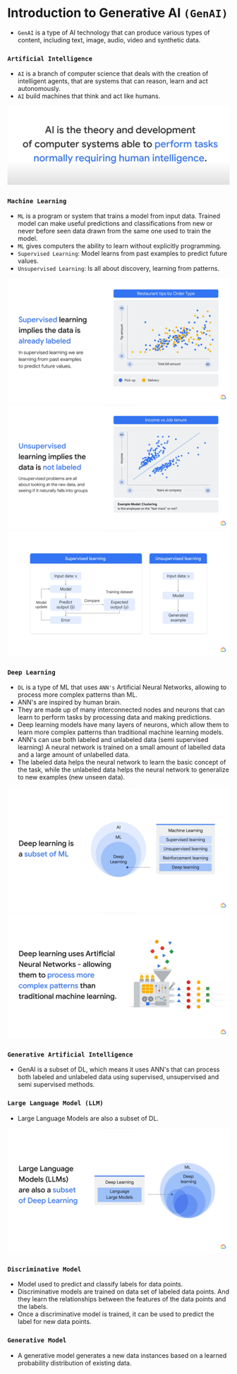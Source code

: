 # Introduction to Generative AI `(GenAI)`

- `GenAI` is a type of AI technology that can produce various types of content, including text, image, audio, video and synthetic data.

### `Artificial Intelligence`
- `AI` is a branch of computer science that deals with the creation of intelligent agents, that are systems that can reason, learn and act autonomously.
- `AI` build machines that think and act like humans.

![AI](https://github.com/iamkirankumaryadav/GenAI/blob/bd35d745d4a4576c968403ceb4574c9a53fb929d/Image/What%20is%20AI.png)

### `Machine Learning`
- `ML` is a program or system that trains a model from input data. Trained model can make useful predictions and classifications from new or never before seen data drawn from the same one used to train the model.
- `ML` gives computers the ability to learn without explicitly programming.
- `Supervised Learning`: Model learns from past examples to predict future values.
- `Unsupervised Learning`: Is all about discovery, learning from patterns.

![Supervised Learning](https://github.com/iamkirankumaryadav/GenAI/blob/fb5c9a56b69ca756e8a1023561062299a7d846fe/Image/Supervised%20.png)
![Unsupervised Learning](https://github.com/iamkirankumaryadav/GenAI/blob/fb5c9a56b69ca756e8a1023561062299a7d846fe/Image/Unsupervised.png)
![Supervised Vs Unsupervised](https://github.com/iamkirankumaryadav/GenAI/blob/9b5ab76eade23817a4de74b36f41dbbe5f983ecc/Image/ML.png)

### `Deep Learning`
- `DL` is a type of ML that uses `ANN's` Artificial Neural Networks, allowing to process more complex patterns than ML.
- ANN's are inspired by human brain.
- They are made up of many interconnected nodes and neurons that can learn to perform tasks by processing data and making predictions.
- Deep learning models have many layers of neurons, which allow them to learn more complex patterns than traditional machine learning models.
- ANN's can use both labeled and unlabeled data (semi supervised learning) A neural network is trained on a small amount of labelled data and a large amount of unlabelled data.
- The labeled data helps the neural network to learn the basic concept of the task, while the unlabeled data helps the neural network to generalize to new examples (new unseen data).

![Deep Learning](https://github.com/iamkirankumaryadav/GenAI/blob/9b5ab76eade23817a4de74b36f41dbbe5f983ecc/Image/ML%20Subset%20.png)
![ANN](https://github.com/iamkirankumaryadav/GenAI/blob/a1d4ddff71bebf6bce642ed64cdcc91c63ba5449/Image/Artificial%20Neural%20Network.png)

### `Generative Artificial Intelligence`
- GenAI is a subset of DL, which means it uses ANN's that can process both labeled and unlabeled data using supervised, unsupervised and semi supervised methods.

### `Large Language Model (LLM)`
- Large Language Models are also a subset of DL.

![LLM's](https://github.com/iamkirankumaryadav/GenAI/blob/a1d4ddff71bebf6bce642ed64cdcc91c63ba5449/Image/LLM.png)

### `Discriminative Model`
- Model used to predict and classify labels for data points.
- Discriminative models are trained on data set of labeled data points. And they learn the relationships between the features of the data points and the labels.
- Once a discriminative model is trained, it can be used to predict the label for new data points.

### `Generative Model`
- A generative model generates a new data instances based on a learned probability distribution of existing data.
